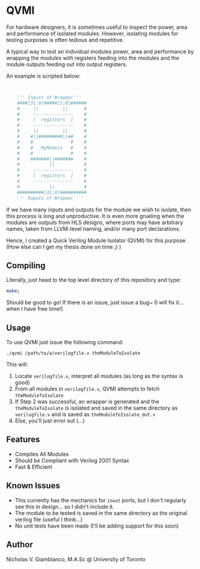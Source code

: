

# QVMI

For hardware designers, it is sometimes useful to inspect the power, area and performance of isolated modules. 
However, isolating modules for testing purposes is often tedious and repetitive. 

A typical way to test an individual modules power, area and performance by wrapping the modules with registers feeding into the modules and the module outputs feeding out into output registers.

An example is scripted below:
```python


	''' Inputs of Wrapper'''
	####[31:0]#####[2:0]######
	#     ||         ||      #
	#     ---------------    #
	#     [  registers  ]    #
	#     ---------------    #
	#     ||         ||      #
	#    #||#########||##    #
	#    #              #    #
	#    #   MyModule   #    #
	#    #              #    #
	#    #######||#######    #
	#           ||           #
	#     ---------------    #
	#     [  registers  ]    #
	#     ---------------    #
	#           ||           #
	##########[31:0]##########
	''' Ouputs of Wrapper '''


```

If we have many inputs and outputs for the module we wish to isolate, then this process is long and unproductive. 
It is even more grueling when the modules are outputs from HLS designs, where ports may have arbitrary names, taken from LLVM-level naming, and/or many port declarations.

Hence, I created a Quick Verilog Module Isolator (QVMI) for this purpose. (How else can I get my thesis done on time ;) )

## Compiling

Literally, just head to the top level directory of this repository and type:

```bash
make;
```

Should be good to go! If there is an issue, just issue a bug~ (I will fix it... when I have free time!)

## Usage

To use QVMI just issue the following command:

```
./qvmi /path/to/a/verilogfile.v theModuleToIsolate
```

This will:

1.  Locate `verilogfile.v`, interpret all modules (as long as the syntax is good)
2.  From all modules in `verilogfile.v`, QVMI attempts to fetch `theModuleToIsolate`
3.  If Step 2 was successful, an wrapper is generated and the `theModuleToIsolate` is isolated and saved in the same directory as `verilogfile.v` and is saved as `theModuleToIsolate_dut.v`
4.  Else, you'll just error out (...)

## Features

* Compiles All Modules
* Should be Compliant with Verilog 2001 Syntax
* Fast & Efficient

## Known Issues

* This currently has the mechanics for `inout` ports, but I don't regularly see this in design... so I didn't include it.
* The module to be tested is saved in the same directory as the original verilog file (useful I think...)
* No unit tests have been made (I'll be adding support for this soon)


## Author

Nicholas V. Giamblanco, M.A.Sc @ University of Toronto
